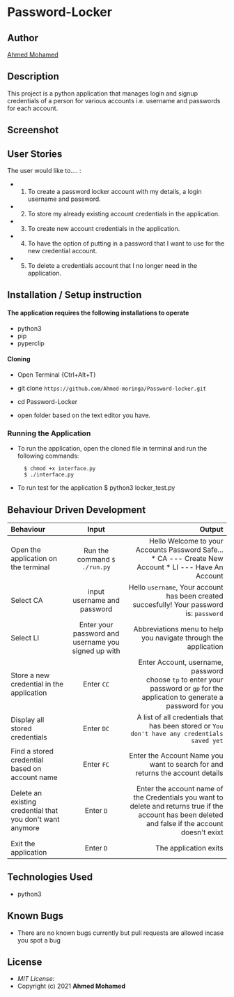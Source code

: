 # Password-Locker
## Author

[Ahmed Mohamed](https://github.com/Ahmed-moringa)

## Description

This project is a python application that manages login and signup credentials of a person for various accounts i.e. username and passwords for each account. 

## Screenshot


## User Stories
The user would like to.... :
* 1. To create a password locker account with my details, a login username and password.
* 2. To store my already existing account credentials in the application.
* 3. To create new account credentials in the application.   
* 4. To have the option of putting in a password that I want to use for the new credential account. 
* 5. To delete a credentials account that I no longer need in the application.


## Installation / Setup instruction

#### The application requires the following installations to operate 
* python3
* pip
* pyperclip

#### Cloning

* Open Terminal {Ctrl+Alt+T}

* git clone ```https://github.com/Ahmed-moringa/Password-locker.git```

* cd Password-Locker

* open folder based on the text editor you have.

### Running the Application
* To run the application, open the cloned file in terminal and run the following commands:

        $ chmod +x interface.py
        $ ./interface.py
* To run test for the application
        $ python3 locker_test.py

## Behaviour Driven Development
| Behaviour | Input | Output |
| :---------------- | :---------------: | ------------------: |
|Open the application on the terminal | Run the command ```$ ./run.py```|Hello Welcome to your Accounts Password Safe... <br>* CA ---  Create New Account * LI ---  Have An Account |
|Select  CA| input username and password| Hello ```username```, Your account has been created succesfully! Your password is: ```password```|
|Select LI  | Enter your password and username you signed up with| Abbreviations menu to help you navigate through the application|
|Store a new credential in the application| Enter ```CC```|Enter Account, username, password<br>choose ```tp``` to enter your password or ```gp``` for the application to generate a password for you |
|Display all stored credentials | Enter ```DC```|A list of all credentials that has been stored or ```You don't have any credentials saved yet``` |
|Find a stored credential based on account name|Enter ```FC```| Enter the Account Name you want to search for and returns the account details|
|Delete an existing credential that you don't want anymore|Enter ```D```|Enter the account name of the Credentials you want to delete and returns true if the account has been deleted and false if the account doesn't exixt|
|Exit the application| Enter ```D```| The application exits|

## Technologies Used

* python3

## Known Bugs
* There are no known bugs currently but pull requests are allowed incase you spot a bug

## License
* *MIT License:*
* Copyright (c) 2021 **Ahmed Mohamed**
